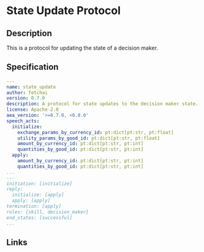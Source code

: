 # State Update Protocol

## Description

This is a protocol for updating the state of a decision maker.

## Specification

```yaml
---
name: state_update
author: fetchai
version: 0.7.0
description: A protocol for state updates to the decision maker state.
license: Apache-2.0
aea_version: '>=0.7.0, <0.8.0'
speech_acts:
  initialize:
    exchange_params_by_currency_id: pt:dict[pt:str, pt:float]
    utility_params_by_good_id: pt:dict[pt:str, pt:float]
    amount_by_currency_id: pt:dict[pt:str, pt:int]
    quantities_by_good_id: pt:dict[pt:str, pt:int]
  apply:
    amount_by_currency_id: pt:dict[pt:str, pt:int]
    quantities_by_good_id: pt:dict[pt:str, pt:int]
...
---
initiation: [initialize]
reply:
  initialize: [apply]
  apply: [apply]
termination: [apply]
roles: {skill, decision_maker}
end_states: [successful]
...
```

## Links
